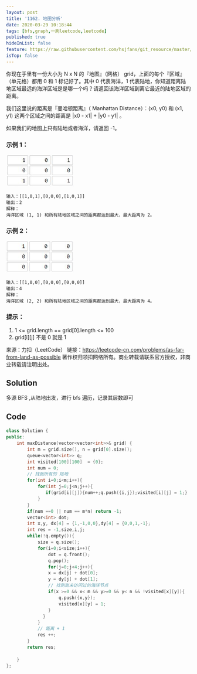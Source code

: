 ```yaml
---
layout: post
title: '1162. 地图分析'
date: 2020-03-29 10:18:44
tags: [bfs,graph,一刷leetcode,leetcode]
published: true
hideInList: false
feature: https://raw.githubusercontent.com/hsjfans/git_resource/master/img/20200329101903.png
isTop: false
---
```

你现在手里有一份大小为 N x N 的『地图』（网格） grid，上面的每个『区域』（单元格）都用 0 和 1 标记好了。其中 0 代表海洋，1 代表陆地，你知道距离陆地区域最远的海洋区域是是哪一个吗？请返回该海洋区域到离它最近的陆地区域的距离。

我们这里说的距离是『曼哈顿距离』（ Manhattan Distance）：(x0, y0) 和 (x1, y1) 这两个区域之间的距离是 |x0 - x1| + |y0 - y1| 。

如果我们的地图上只有陆地或者海洋，请返回 -1。

### 示例 1：
![](https://raw.githubusercontent.com/hsjfans/git_resource/master/img/20200329101903.png)
```
输入：[[1,0,1],[0,0,0],[1,0,1]]
输出：2
解释： 
海洋区域 (1, 1) 和所有陆地区域之间的距离都达到最大，最大距离为 2。
```
### 示例 2：
![](https://raw.githubusercontent.com/hsjfans/git_resource/master/img/20200329101915.png)

```
输入：[[1,0,0],[0,0,0],[0,0,0]]
输出：4
解释： 
海洋区域 (2, 2) 和所有陆地区域之间的距离都达到最大，最大距离为 4。
```

### 提示：

1. 1 <= grid.length == grid[0].length <= 100
2. grid[i][j] 不是 0 就是 1

来源：力扣（LeetCode）
链接：https://leetcode-cn.com/problems/as-far-from-land-as-possible
著作权归领扣网络所有。商业转载请联系官方授权，非商业转载请注明出处。

## Solution

多源 BFS ,从陆地出发，进行 bfs 遍历，记录其层数即可



## Code

```c++
class Solution {
public:
    int maxDistance(vector<vector<int>>& grid) {
        int m = grid.size(), n = grid[0].size();
        queue<vector<int>> q;
        int visited[100][100]  = {0};
        int num = 0;
        // 找到所有的 陆地
        for(int i=0;i<m;i++){
            for(int j=0;j<n;j++){
               if(grid[i][j]){num++;q.push({i,j});visited[i][j] = 1;}
            }
        }
        if(num ==0 || num == m*n) return -1;
        vector<int> dot;
        int x,y, dx[4] = {1,-1,0,0},dy[4] = {0,0,1,-1};
        int res = -1,size,i,j;
        while(!q.empty()){
            size = q.size();
            for(i=0;i<size;i++){
                dot = q.front();
                q.pop();
                for(j=0;j<4;j++){
                x = dx[j] + dot[0];
                y = dy[j] + dot[1];
                // 找到尚未访问过的海洋节点
                if(x >=0 && x< m && y>=0 && y< n && !visited[x][y]){
                    q.push({x,y});
                    visited[x][y] = 1;
                }
              }
            }
            // 距离 + 1
            res ++;
        }
        return res;

    }
};
```

